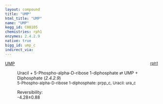 ```yaml
---
layout: compound
title: "UMP"
html_title: "UMP"
name: "UMP"
kegg_id: C00105
chemistries: rph1
enzymes: 2.4.2.9
native: true
bigg_id: ump_c
indirect_via:
---
```

<dl><dt class='rs-product'><a href='{{ site.url }}{{ site.baseurl }}/compounds/C00105' class='link-dark' data-bs-toggle='tooltip' data-bs-html='true' data-bs-title='KEGG: C00105'>UMP</a><span style='float: right; max-width: 40%'><a href='{{ site.url }}{{ site.baseurl }}/chemistries/rph1' class='link-dark opacity-50' style='font-size: small; word-wrap: anywhere;'>rph1</a></span></dt><dd><p>Uracil + 5-Phospho-alpha-D-ribose 1-diphosphate &#8644; UMP + Diphosphate (<i>2.4.2.9</i>)<br /><span style='font-size: small;'><span data-bs-toggle='tooltip' data-bs-html='true' data-bs-title='KEGG: C00119'>5-Phospho-alpha-D-ribose 1-diphosphate</span>: prpp_c, <span data-bs-toggle='tooltip' data-bs-html='true' data-bs-title='KEGG: C00106'>Uracil</span>: ura_c</span><br /><div class="reversibility_info">Reversibility: <div class="progress" style="flex-direction: row-reverse;"><div class="progress-bar bg-success" role="progressbar" style="width: 42.84%" aria-valuenow="-4.284213751109821" aria-valuemin="0" aria-valuemax="10"></div><div class="progress-bar bg-warning" role="progressbar" style="width: 8.85%" aria-valuenow="-4.284213751109821" aria-valuemin="0" aria-valuemax="10"></div></div><span>-4.28&plusmn;0.88</span><div class="progress"><div class="progress-bar bg-danger" role="progressbar" style="width: 0%" aria-valuenow="-4.284213751109821" aria-valuemin="0" aria-valuemax="10"></div></div></div></p><dl></dl></dd></dl>